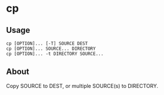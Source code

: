 # cp

## Usage
```
cp [OPTION]... [-T] SOURCE DEST
cp [OPTION]... SOURCE... DIRECTORY
cp [OPTION]... -t DIRECTORY SOURCE...
```

## About

Copy SOURCE to DEST, or multiple SOURCE(s) to DIRECTORY.

